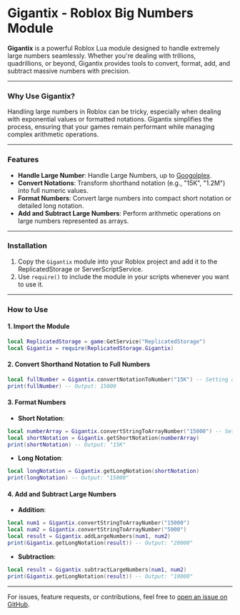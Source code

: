 # Gigantix - Roblox Big Numbers Module  

**Gigantix** is a powerful Roblox Lua module designed to handle extremely large numbers seamlessly. Whether you're dealing with trillions, quadrillions, or beyond, Gigantix provides tools to convert, format, add, and subtract massive numbers with precision.

---

### Why Use Gigantix?  
Handling large numbers in Roblox can be tricky, especially when dealing with exponential values or formatted notations. Gigantix simplifies the process, ensuring that your games remain performant while managing complex arithmetic operations.  

---

### Features  
- **Handle Large Number**: Handle Large Numbers, up to [Googolplex](https://units.fandom.com/wiki/Prefix_Of_Numbers). 
- **Convert Notations**: Transform shorthand notation (e.g., "15K", "1.2M") into full numeric values.  
- **Format Numbers**: Convert large numbers into compact short notation or detailed long notation.  
- **Add and Subtract Large Numbers**: Perform arithmetic operations on large numbers represented as arrays.  


---

### Installation  
1. Copy the `Gigantix` module into your Roblox project and add it to the ReplicatedStorage or ServerScriptService.  
2. Use `require()` to include the module in your scripts whenever you want to use it.  

---

### How to Use  

#### 1. **Import the Module**
```lua
local ReplicatedStorage = game:GetService("ReplicatedStorage")
local Gigantix = require(ReplicatedStorage.Gigantix)
```

#### 2. **Convert Shorthand Notation to Full Numbers**
```lua
local fullNumber = Gigantix.convertNotationToNumber("15K") -- Setting a default value to our fullNumber
print(fullNumber) -- Output: 15000
```

#### 3. **Format Numbers**
- **Short Notation**:
```lua
local numberArray = Gigantix.convertStringToArrayNumber("15000") -- Setting a default value to our numberArray
local shortNotation = Gigantix.getShortNotation(numberArray)
print(shortNotation) -- Output: "15K"
```

- **Long Notation**:
```lua
local longNotation = Gigantix.getLongNotation(shortNotation)
print(longNotation) -- Output: "15000"
```

#### 4. **Add and Subtract Large Numbers**
- **Addition**:
```lua
local num1 = Gigantix.convertStringToArrayNumber("15000")
local num2 = Gigantix.convertStringToArrayNumber("5000")
local result = Gigantix.addLargeNumbers(num1, num2)
print(Gigantix.getLongNotation(result)) -- Output: "20000"
```

- **Subtraction**:
```lua
local result = Gigantix.subtractLargeNumbers(num1, num2)
print(Gigantix.getLongNotation(result)) -- Output: "10000"
```

--- 

For issues, feature requests, or contributions, feel free to [open an issue on GitHub](https://github.com/DavldMA/Gigantix/issues).  
